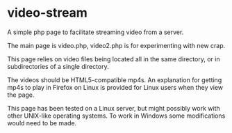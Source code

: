 video-stream
============

A simple php page to facilitate streaming video from a server.

The main page is video.php, video2.php is for experimenting with new crap.

This page relies on video files being located all in the same directory, or in subdirectories of a single directory.

The videos should be HTML5-compatible mp4s. An explanation for getting mp4s to play in Firefox on Linux is provided for Linux users when they view the page.

This page has been tested on a Linux server, but might possibly work with other UNIX-like operating systems. To work in Windows some modifications would need to be made.
